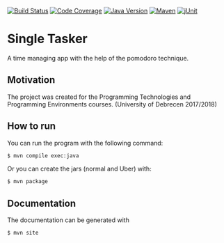 [![Build Status](https://travis-ci.com/m4tty-d/single-tasker.svg?token=u8qaYxSWoeJmov6MB6BK&branch=develop)](https://travis-ci.com/m4tty-d/single-tasker)
[![Code Coverage](https://codecov.io/gh/m4tty-d/single-tasker/branch/develop/graph/badge.svg?token=6oD8GoQbqT)](https://codecov.io/gh/m4tty-d/single-tasker)
[![Java Version](https://img.shields.io/badge/jdk-9-blue.svg)](https://docs.oracle.com/javase/9/)
[![Maven](https://img.shields.io/badge/tool-maven-ec702f.svg)](https://maven.apache.org)
[![jUnit](https://img.shields.io/badge/junit-jupiter-25a162.svg)](https://maven.apache.org)

Single Tasker
======

A time managing app with the help of the pomodoro technique.

## Motivation

The project was created for the Programming Technologies and Programming Environments courses. (University of Debrecen 2017/2018)

## How to run 

You can run the program with the following command:

```bash
$ mvn compile exec:java
```

Or you can create the jars (normal and Uber) with:

```bash
$ mvn package
```

## Documentation

The documentation can be generated with 

```bash
$ mvn site
```